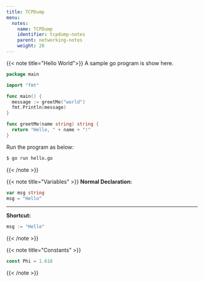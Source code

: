 ```yaml
---
title: TCPDump
menu:
  notes:
    name: TCPDump
    identifier: tcpdump-notes
    parent: networking-notes
    weight: 20
---
```

<!-- A Sample Program -->
{{< note title="Hello World">}}
A sample go program is show here.
```go
package main

import "fmt"

func main() {
  message := greetMe("world")
  fmt.Println(message)
}

func greetMe(name string) string {
  return "Hello, " + name + "!"
}
```

Run the program as below:

```bash
$ go run hello.go
```
{{< /note >}}

<!-- Declaring Variables -->

{{< note title="Variables" >}}
**Normal Declaration:**
```go
var msg string
msg = "Hello"
```

---

**Shortcut:**
```go
msg := "Hello"
```
{{< /note >}}


<!-- Declaring Constants -->

{{< note title="Constants" >}}
```go
const Phi = 1.618
```
{{< /note >}}